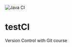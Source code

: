 ![Java CI](https://github.com/anapiashko/testCI/workflows/Java%20CI/badge.svg?branch=master)
# testCI
Version Control with Git course

